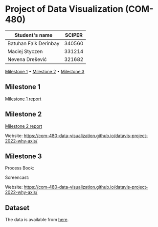 # Project of Data Visualization (COM-480)

| Student's name | SCIPER |
| -------------- | ------ |
| Batuhan Faik Derinbay | 340560 |
| Maciej Styczen | 331214 |
| Nevena Drešević | 321682 |

[Milestone 1](#milestone-1) • [Milestone 2](#milestone-2) • [Milestone 3](#milestone-3)

## Milestone 1

[Milestone 1 report](https://github.com/com-480-data-visualization/datavis-project-2022-why-axis/blob/main/milestone1.md)

## Milestone 2

[Milestone 2 report](https://github.com/com-480-data-visualization/datavis-project-2022-why-axis/blob/main/milestone2.pdf)

Website: https://com-480-data-visualization.github.io/datavis-project-2022-why-axis/

## Milestone 3

Process Book:

Screencast:

Website: https://com-480-data-visualization.github.io/datavis-project-2022-why-axis/

## Dataset
The data is available from [here](https://data.europa.eu/data/datasets/erasmus-mobility-statistics-2014-2019-v2?locale=en).
